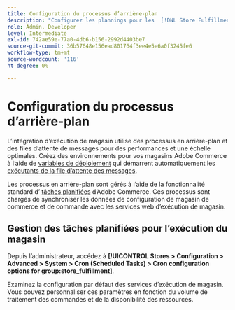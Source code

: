 ```yaml
---
title: Configuration du processus d’arrière-plan
description: "Configurez les plannings pour les  [!DNL Store Fulfillment] processus en arrière-plan utilisés pour synchroniser les données avec les services d’exécution."
role: Admin, Developer
level: Intermediate
exl-id: 742ae59e-77a0-4db6-b156-2992d4403be7
source-git-commit: 36b57648e156ead801764f3ee4e5e6a0f3245fe6
workflow-type: tm+mt
source-wordcount: '116'
ht-degree: 0%

---
```



# Configuration du processus d’arrière-plan

L’intégration d’exécution de magasin utilise des processus en arrière-plan et des files d’attente de messages pour des performances et une échelle optimales. Créez des environnements pour vos magasins Adobe Commerce à l’aide de [variables de déploiement](https://devdocs.magento.com/cloud/env/variables-deploy.html#cron_consumers_runner) qui démarrent automatiquement les [ exécutants de la file d’attente des messages](https://devdocs.magento.com/guides/v2.4/config-guide/mq/rabbitmq-overview.html).

Les processus en arrière-plan sont gérés à l’aide de la fonctionnalité standard d’ [ tâches planifiées](https://docs.magento.com/user-guide/system/cron.html) d’Adobe Commerce. Ces processus sont chargés de synchroniser les données de configuration de magasin de commerce et de commande avec les services web d’exécution de magasin.

## Gestion des tâches planifiées pour l’exécution du magasin

Depuis l’administrateur, accédez à **[!UICONTROL Stores > Configuration > Advanced > System > Cron (Scheduled Tasks) > Cron configuration options for group:store_fulfillment]**.

Examinez la configuration par défaut des services d’exécution de magasin. Vous pouvez personnaliser ces paramètres en fonction du volume de traitement des commandes et de la disponibilité des ressources.

